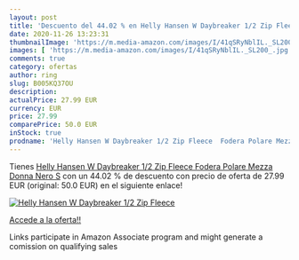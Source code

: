 ```yaml
---
layout: post
title: 'Descuento del 44.02 % en Helly Hansen W Daybreaker 1/2 Zip Fleece'
date: 2020-11-26 13:23:31
thumbnailImage: 'https://m.media-amazon.com/images/I/41qSRyNblIL._SL200_.jpg'
images: [ 'https://m.media-amazon.com/images/I/41qSRyNblIL._SL200_.jpg' ]
comments: true
category: ofertas
author: ring
slug: B005KQ37OU
description:
actualPrice: 27.99 EUR
currency: EUR
price: 27.99
comparePrice: 50.0 EUR
inStock: true
prodname: 'Helly Hansen W Daybreaker 1/2 Zip Fleece  Fodera Polare Mezza Donna  Nero  S'
---
```


Tienes [Helly Hansen W Daybreaker 1/2 Zip Fleece  Fodera Polare Mezza Donna  Nero  S](https://www.amazon.it/dp/B005KQ37OU/?tag=tolees00-21) con un 44.02 % de descuento con precio de oferta de 27.99 EUR (original: 50.0 EUR) en el siguiente enlace!

[![Helly Hansen W Daybreaker 1/2 Zip Fleece](https://m.media-amazon.com/images/I/41qSRyNblIL._SL200_.jpg)](https://www.amazon.it/dp/B005KQ37OU/?tag=tolees00-21)

[Accede a la oferta!!](https://www.amazon.it/dp/B005KQ37OU/?tag=tolees00-21)

Links participate in Amazon Associate program and might generate a comission on qualifying sales



